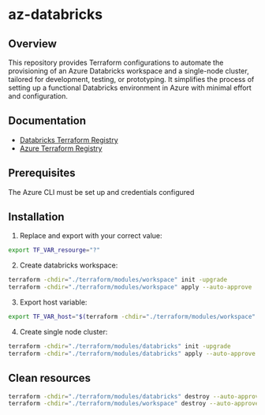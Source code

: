 # az-databricks

## Overview
This repository provides Terraform configurations to automate the provisioning of an Azure Databricks workspace and a single-node cluster, tailored for development, testing, or prototyping. It simplifies the process of setting up a functional Databricks environment in Azure with minimal effort and configuration.

## Documentation
* [Databricks Terraform Registry](https://registry.terraform.io/providers/databricks/databricks/latest/docs)
* [Azure Terraform Registry](https://registry.terraform.io/providers/hashicorp/azurerm/latest/docs)

## Prerequisites
The Azure CLI must be set up and credentials configured

## Installation

1. Replace and export with your correct value:

  ```bash
  export TF_VAR_resourge="?"
  ```

2. Create databricks workspace:

  ```bash
  terraform -chdir="./terraform/modules/workspace" init -upgrade
  terraform -chdir="./terraform/modules/workspace" apply --auto-approve
  ```

3. Export host variable:

  ```bash
  export TF_VAR_host="$(terraform -chdir="./terraform/modules/workspace" output -raw workspace_url)"
  ```

4. Create single node cluster:

  ```bash
  terraform -chdir="./terraform/modules/databricks" init -upgrade
  terraform -chdir="./terraform/modules/databricks" apply --auto-approve
  ```

## Clean resources

  ```bash
  terraform -chdir="./terraform/modules/databricks" destroy --auto-approve
  terraform -chdir="./terraform/modules/workspace" destroy --auto-approve
  ```
